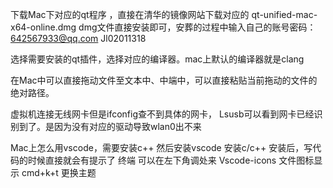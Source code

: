 下载Mac下对应的qt程序 ，直接在清华的镜像网站下载对应的
qt-unified-mac-x64-online.dmg  dmg文件直接安装即可，安葬的过程中输入自己的账号密码：642567933@qq.com  Jl02011318

选择需要安装的qt插件，选择对应的编译器。mac上默认的编译器就是clang

在Mac中可以直接拖动文件至文本中、中端中，可以直接粘贴当前拖动的文件的绝对路径。

虚拟机连接无线网卡但是ifconfig查不到具体的网卡，
Lsusb可以看到网卡已经识别到了。是因为没有对应的驱动导致wlan0出不来


Mac上怎么用vscode，需要安装c++  然后安装vscode
安装c/c++
安装后，写代码的时候直接就会有提示了
终端 可以在左下角调处来
Vscode-icons 文件图标显示
cmd+k+t  更换主题